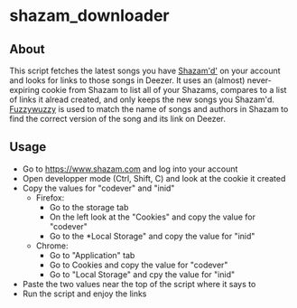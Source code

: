 # shazam_downloader

## About

This script fetches the latest songs you have [Shazam'd'](https://www.shazam.com/) on your account and looks for links to those songs in Deezer.
It uses  an (almost) never-expiring cookie from Shazam to list all of your Shazams, compares to a list of links it alread created, and only keeps the new songs you Shazam'd.  
[Fuzzywuzzy](https://github.com/seatgeek/fuzzywuzzy) is used to match the name of songs and authors in Shazam to find the correct version of the song and its link on Deezer.

## Usage

* Go to https://www.shazam.com and log into your account
* Open developper mode (Ctrl, Shift, C) and look at the cookie it created
* Copy the values for "codever" and "inid"
  * Firefox:
    * Go to the storage tab
    * On the left look at the "Cookies" and copy the value for "codever"
    * Go to the *Local Storage" and copy the value for "inid"
  * Chrome:
    * Go to "Application" tab
    * Go to Cookies and copy the value for "codever"
    * Go to "Local Storage" and cpy the value for "inid"
* Paste the two values near the top of the script where it says to
* Run the script and enjoy the links
